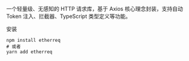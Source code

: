 一个轻量级、无感知的 HTTP 请求库，基于 Axios 核心理念封装，支持自动 Token 注入、拦截器、TypeScript 类型定义等功能。



安装

```
npm install etherreq
# 或者
yarn add etherreq
```

